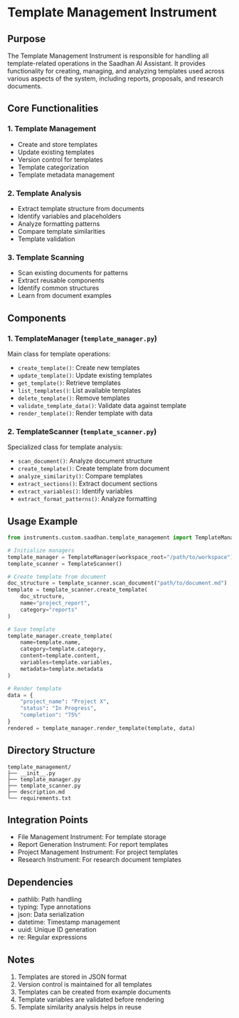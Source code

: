 # Template Management Instrument

## Purpose
The Template Management Instrument is responsible for handling all template-related operations in the Saadhan AI Assistant. It provides functionality for creating, managing, and analyzing templates used across various aspects of the system, including reports, proposals, and research documents.

## Core Functionalities

### 1. Template Management
- Create and store templates
- Update existing templates
- Version control for templates
- Template categorization
- Template metadata management

### 2. Template Analysis
- Extract template structure from documents
- Identify variables and placeholders
- Analyze formatting patterns
- Compare template similarities
- Template validation

### 3. Template Scanning
- Scan existing documents for patterns
- Extract reusable components
- Identify common structures
- Learn from document examples

## Components

### 1. TemplateManager (`template_manager.py`)
Main class for template operations:
- `create_template()`: Create new templates
- `update_template()`: Update existing templates
- `get_template()`: Retrieve templates
- `list_templates()`: List available templates
- `delete_template()`: Remove templates
- `validate_template_data()`: Validate data against template
- `render_template()`: Render template with data

### 2. TemplateScanner (`template_scanner.py`)
Specialized class for template analysis:
- `scan_document()`: Analyze document structure
- `create_template()`: Create template from document
- `analyze_similarity()`: Compare templates
- `extract_sections()`: Extract document sections
- `extract_variables()`: Identify variables
- `extract_format_patterns()`: Analyze formatting

## Usage Example
```python
from instruments.custom.saadhan.template_management import TemplateManager, TemplateScanner

# Initialize managers
template_manager = TemplateManager(workspace_root="/path/to/workspace")
template_scanner = TemplateScanner()

# Create template from document
doc_structure = template_scanner.scan_document("path/to/document.md")
template = template_scanner.create_template(
    doc_structure,
    name="project_report",
    category="reports"
)

# Save template
template_manager.create_template(
    name=template.name,
    category=template.category,
    content=template.content,
    variables=template.variables,
    metadata=template.metadata
)

# Render template
data = {
    "project_name": "Project X",
    "status": "In Progress",
    "completion": "75%"
}
rendered = template_manager.render_template(template, data)
```

## Directory Structure
```
template_management/
├── __init__.py
├── template_manager.py
├── template_scanner.py
├── description.md
└── requirements.txt
```

## Integration Points
- File Management Instrument: For template storage
- Report Generation Instrument: For report templates
- Project Management Instrument: For project templates
- Research Instrument: For research document templates

## Dependencies
- pathlib: Path handling
- typing: Type annotations
- json: Data serialization
- datetime: Timestamp management
- uuid: Unique ID generation
- re: Regular expressions

## Notes
1. Templates are stored in JSON format
2. Version control is maintained for all templates
3. Templates can be created from example documents
4. Template variables are validated before rendering
5. Template similarity analysis helps in reuse 